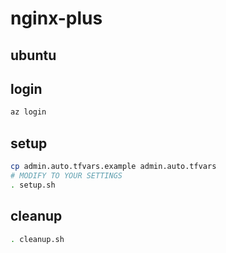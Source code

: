 # nginx-plus

## ubuntu

## login

```bash
az login
```

## setup
```bash
cp admin.auto.tfvars.example admin.auto.tfvars
# MODIFY TO YOUR SETTINGS
. setup.sh
```

## cleanup

```bash
. cleanup.sh
```
